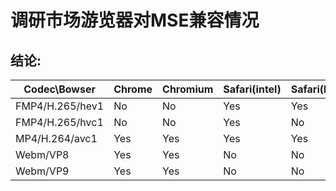 # 调研市场游览器对MSE兼容情况
## 结论:
| Codec\Bowser       | Chrome | Chromium | Safari(intel) | Safari(M1) | Edge | Edge(old) | Firefox | IE |
| ------------------ | ------ | -------- | ------------- | ---------- | ---- | --------- | ------- | -- |
| FMP4/H.265/hev1    | No     | No       | Yes           | Yes        | No   | Yes       | No      | No |
| FMP4/H.265/hvc1    | No     | No       | Yes           | No         | No   | Yes       | No      | No |
| MP4/H.264/avc1     | Yes    | Yes      | Yes           | Yes        | Yes  | Yes       | No      | Yes |
| Webm/VP8           | Yes    | Yes      | No            | No         | Yes  | Yes       | Yes     | No |
| Webm/VP9           | Yes    | Yes      | No            | No         | Yes  | Yes       | No      | No |

